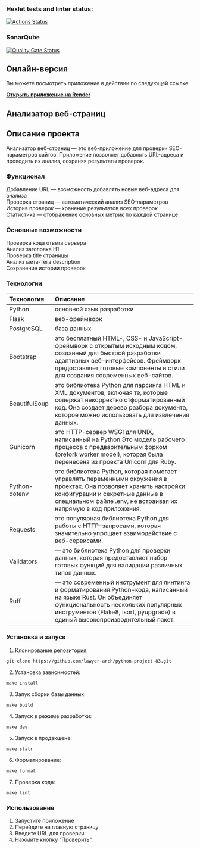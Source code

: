### Hexlet tests and linter status:
[![Actions Status](https://github.com/lawyer-arch/python-project-83/actions/workflows/hexlet-check.yml/badge.svg)](https://github.com/lawyer-arch/python-project-83/actions)

### SonarQube  
[![Quality Gate Status](https://sonarcloud.io/api/project_badges/measure?project=lawyer-arch_python-project-83&metric=alert_status)](https://sonarcloud.io/summary/new_code?id=lawyer-arch_python-project-83)

## Онлайн-версия
Вы можете посмотреть приложение в действии по следующей ссылке:

**[Открыть приложение на Render](https://python-project-83-e3qu.onrender.com)**

## Анализатор веб-страниц

## Описание проекта
Анализатор веб-страниц — это веб-приложение для проверки SEO-параметров сайтов. Приложение позволяет добавлять URL-адреса и проводить их анализ, сохраняя результаты проверок.
### Функционал
Добавление URL — возможность добавлять новые веб-адреса для анализа  
Проверка страниц — автоматический анализ SEO-параметров  
История проверок — хранение результатов всех проверок  
Статистика — отображение основных метрик по каждой странице  
### Основные возможности
Проверка кода ответа сервера  
Анализ заголовка H1  
Проверка title страницы  
Анализ мета-тега description  
Сохранение истории проверок  
### Технологии
|Технология|     Описание          | 
|:------|:-------------------------|  
|Python|основной язык разработки|
|Flask|веб-фреймворк|  
|PostgreSQL| база данных|  
|Bootstrap|это бесплатный HTML-, CSS- и JavaScript-фреймворк с открытым исходным кодом, созданный для быстрой разработки адаптивных веб-интерфейсов. Фреймворк предоставляет готовые компоненты и стили для создания современных веб-сайтов.|
|BeautifulSoup|это библиотека Python для парсинга HTML и XML документов, включая те, которые содержат некорректно отформатированный код. Она создает дерево разбора документа, которое можно использовать для извлечения данных.|
|Gunicorn| это HTTP-сервер WSGI для UNIX, написанный на Python.Это модель рабочего процесса с предварительным форком (prefork worker model), которая была перенесена из проекта Unicorn для Ruby.|
|Python-dotenv| это библиотека Python, которая помогает управлять переменными окружения в проектах. Она позволяет хранить настройки конфигурации и секретные данные в специальном файле .env, не встраивая их напрямую в код приложения.|
|Requests| это популярная библиотека Python для работы с HTTP-запросами, которая значительно упрощает взаимодействие с веб-сервисами.|
|Validators| — это библиотека Python для проверки данных, которая предоставляет набор готовых функций для валидации различных типов данных.|
|Ruff| — это современный инструмент для линтинга и форматирования Python-кода, написанный на языке Rust. Он объединяет функциональность нескольких популярных инструментов (Flake8, isort, pyupgrade) в единый высокопроизводительный пакет.|


### Установка и запуск
1. Клонирование репозитория:
```
git clone https://github.com/lawyer-arch/python-project-83.git
```
2. Установка зависимостей:
```
make install
```
3. Запук сборки базы данных:
```
make build
```
4. Запуск в режиме разработки:
```
make dev
```
5. Запуск в продакшене:
```
make statr
```
6. Форматирование:
```
make format
```
7. Проверка кода:
```
make lint
```


### Использование  
1. Запустите приложение
2. Перейдите на главную страницу
3. Введите URL для проверки
4. Нажмите кнопку “Проверить”.
